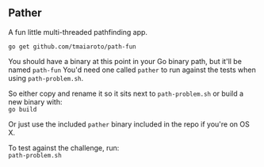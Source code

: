 Pather
----------

A fun little multi-threaded pathfinding app.

```go get github.com/tmaiaroto/path-fun```

You should have a binary at this point in your Go binary path, but it'll be named ```path-fun``` 
You'd need one called ```pather``` to run against the tests when using ```path-problem.sh```.

So either copy and rename it so it sits next to ```path-problem.sh``` or build a new binary with:    
```go build```

Or just use the included ```pather``` binary included in the repo if you're on OS X.

To test against the challenge, run:    
```path-problem.sh```
